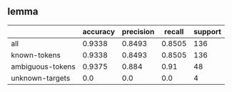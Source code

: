 
## lemma

|                  | accuracy | precision | recall | support |
|------------------|----------|-----------|--------|---------|
| all              | 0.9338   | 0.8493    | 0.8505 | 136     |
| known-tokens     | 0.9338   | 0.8493    | 0.8505 | 136     |
| ambiguous-tokens | 0.9375   | 0.884     | 0.91   | 48      |
| unknown-targets  | 0.0      | 0.0       | 0.0    | 4       |

